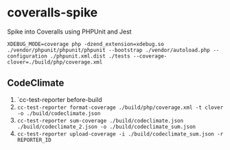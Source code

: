 # coveralls-spike
Spike into Coveralls using PHPUnit and Jest

`XDEBUG_MODE=coverage php -dzend_extension=xdebug.so ./vendor/phpunit/phpunit/phpunit --bootstrap ./vendor/autoload.php --configuration ./phpunit.xml.dist ./tests --coverage-clover=./build/php/coverage.xml`


## CodeClimate
1. `cc-test-reporter before-build
2. `cc-test-reporter format-coverage ./build/php/coverage.xml -t clover -o ./build/codeclimate.json`
3. `cc-test-reporter sum-coverage ./build/codeclimate.json ./build/codeclimate_2.json -o ./build/codeclimate_sum.json`
4. `cc-test-reporter upload-coverage -i ./build/codeclimate_sum.json -r REPORTER_ID`